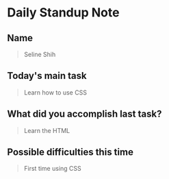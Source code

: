 # Daily Standup Note
## Name
> Seline Shih
## Today's main task
> Learn how to use CSS
## What did you accomplish last task?
> Learn the HTML
## Possible difficulties this time
> First time using CSS
